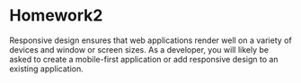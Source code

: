 # Homework2
Responsive design ensures that web applications render well on a variety of devices and window or screen sizes. As a developer, you will likely be asked to create a mobile-first application or add responsive design to an existing application. 
